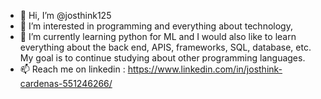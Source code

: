 - 👋 Hi, I’m @josthink125
- 👀 I’m interested in programming and everything about technology,
- 🌱 I’m currently learning python for ML and I would also like to learn everything about the back end, APIS, frameworks, SQL, database, etc.
      My goal is to continue studying about other programming languages.
- 📫 Reach me on linkedin :  https://www.linkedin.com/in/josthink-cardenas-551246266/
<!---
josthink125/josthink125 is a ✨ special ✨ repository because its `README.md` (this file) appears on your GitHub profile.
You can click the Preview link to take a look at your changes.
--->
